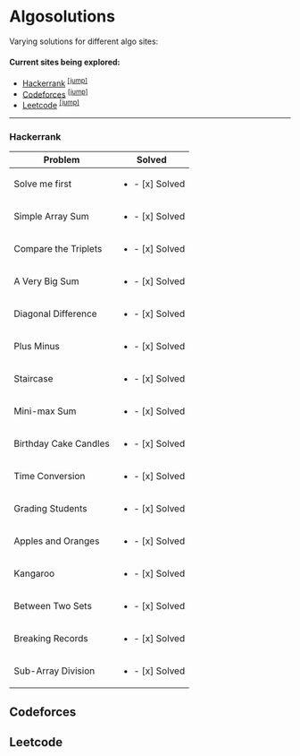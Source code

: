 # Algosolutions
Varying solutions for different algo sites:

#### Current sites being explored:
* [Hackerrank](hackerrank.com) <sup>[[jump]](#hackerrank)</sup>
* [Codeforces](codeforces.com) <sup>[[jump]](#codeforces)</sup>
* [Leetcode](leetcode.com) <sup>[[jump]](#leetcode)</sup>

***

### Hackerrank
Problem | Solved
--------|--------
Solve me first  | <ul><li>- [x] Solved</li></ul>
Simple Array Sum | <ul><li>- [x] Solved</li></ul>
Compare the Triplets | <ul><li>- [x] Solved</li></ul>
A Very Big Sum | <ul><li>- [x] Solved</li></ul>
Diagonal Difference | <ul><li>- [x] Solved</li></ul>
Plus Minus | <ul><li>- [x] Solved</li></ul>
Staircase | <ul><li>- [x] Solved</li></ul>
Mini-max Sum | <ul><li>- [x] Solved</li></ul>
Birthday Cake Candles | <ul><li>- [x] Solved</li></ul>
Time Conversion | <ul><li>- [x] Solved</li></ul>
Grading Students | <ul><li>- [x] Solved</li></ul>
Apples and Oranges | <ul><li>- [x] Solved</li></ul>
Kangaroo | <ul><li>- [x] Solved</li></ul>
Between Two Sets | <ul><li>- [x] Solved</li></ul>
Breaking Records | <ul><li>- [x] Solved</li></ul>
Sub-Array Division | <ul><li>- [x] Solved</li></ul>

## Codeforces

## Leetcode
